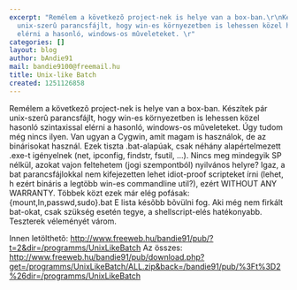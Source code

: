 ```yaml
---
excerpt: "Remélem a következõ project-nek is helye van a box-ban.\r\nKészítek pár
  unix-szerû parancsfájlt, hogy win-es környezetben is lehessen közel hasonló szintaxissal
  elérni a hasonló, windows-os mûveleteket. \r"
categories: []
layout: blog
author: bAndie91
mail: bandie9100@freemail.hu
title: Unix-like Batch
created: 1251126858
---
```

Remélem a következõ project-nek is helye van a box-ban.
Készítek pár unix-szerû parancsfájlt, hogy win-es környezetben is lehessen közel hasonló szintaxissal elérni a hasonló, windows-os mûveleteket. 
Úgy tudom még nincs ilyen. Van ugyan a Cygwin, amit magam is használok, de az binárisokat használ. Ezek tiszta .bat-alapúak, csak néhány alapértelmezett .exe-t igényelnek (net, ipconfig, findstr, fsutil, ...). Nincs meg mindegyik SP nélkül, azokat vajon feltehetem (jogi szempontból) nyilvános helyre?
Igaz, a bat parancsfájlokkal nem kifejezetten lehet idiot-proof scripteket írni (lehet, h ezért bináris a legtöbb win-es commandline util?), ezért WITHOUT ANY WARRANTY.
Többek közt ezek már elég pofásak: {mount,ln,passwd,sudo}.bat
E lista késõbb bõvülni fog.
Aki még nem firkált bat-okat, csak szükség esetén tegye, a shellscript-elés hatékonyabb.
Teszterek véleményét várom.

Innen letölthetõ:
http://www.freeweb.hu/bandie91/pub/?t=2&dir=/programms/UnixLikeBatch
Az összes:
http://www.freeweb.hu/bandie91/pub/download.php?get=/programms/UnixLikeBatch/ALL.zip&back=/bandie91/pub/%3Ft%3D2%26dir=/programms/UnixLikeBatch
